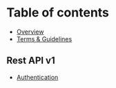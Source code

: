 # Table of contents

* [Overview](README.md)
* [Terms & Guidelines](terms-and-guidelines.md)

## Rest API v1

* [Authentication](rest-api-v1/authentication.md)

